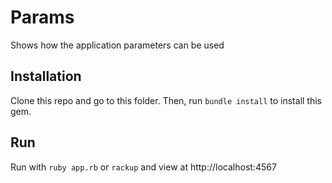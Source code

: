 # Params

Shows how the application parameters can be used

## Installation

Clone this repo and go to this folder.
Then, run `bundle install` to install this gem.

## Run

Run with `ruby app.rb` or `rackup` and view at http://localhost:4567
